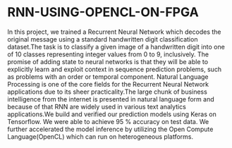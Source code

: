 # RNN-USING-OPENCL-ON-FPGA
In this project, we trained a Recurrent Neural Network which decodes the original message using  a standard handwritten digit classification dataset.The task is to classify a given image of a handwritten digit into one of 10 classes representing integer values from 0 to 9, inclusively. The promise of adding state to neural networks is that they will be able to explicitly learn and exploit context in sequence prediction problems, such as problems with an order or temporal component. Natural Language Processing is one of the core fields for the Recurrent Neural Network applications due to its sheer practicality.The large chunk of business intelligence from the internet is presented in natural language form and because of that RNN are widely used in various text analytics applications.We build and verified our prediction models using Keras on Tensorflow. We were able to achieve 95 % accuracy on test data. We further accelerated the model inference by utilizing the Open Compute Language(OpenCL) which can run on heterogeneous platforms.
